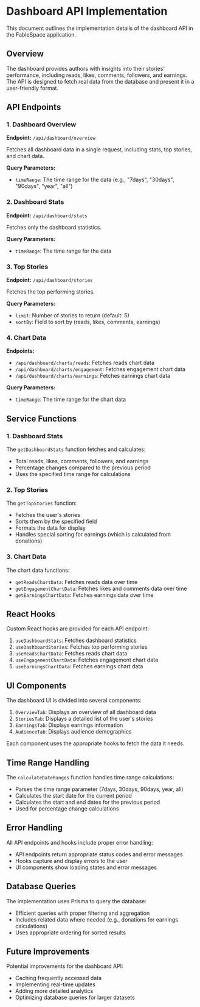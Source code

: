 # Dashboard API Implementation

This document outlines the implementation details of the dashboard API in the FableSpace application.

## Overview

The dashboard provides authors with insights into their stories' performance, including reads, likes, comments, followers, and earnings. The API is designed to fetch real data from the database and present it in a user-friendly format.

## API Endpoints

### 1. Dashboard Overview

**Endpoint:** `/api/dashboard/overview`

Fetches all dashboard data in a single request, including stats, top stories, and chart data.

**Query Parameters:**
- `timeRange`: The time range for the data (e.g., "7days", "30days", "90days", "year", "all")

### 2. Dashboard Stats

**Endpoint:** `/api/dashboard/stats`

Fetches only the dashboard statistics.

**Query Parameters:**
- `timeRange`: The time range for the data

### 3. Top Stories

**Endpoint:** `/api/dashboard/stories`

Fetches the top performing stories.

**Query Parameters:**
- `limit`: Number of stories to return (default: 5)
- `sortBy`: Field to sort by (reads, likes, comments, earnings)

### 4. Chart Data

**Endpoints:**
- `/api/dashboard/charts/reads`: Fetches reads chart data
- `/api/dashboard/charts/engagement`: Fetches engagement chart data
- `/api/dashboard/charts/earnings`: Fetches earnings chart data

**Query Parameters:**
- `timeRange`: The time range for the chart data

## Service Functions

### 1. Dashboard Stats

The `getDashboardStats` function fetches and calculates:
- Total reads, likes, comments, followers, and earnings
- Percentage changes compared to the previous period
- Uses the specified time range for calculations

### 2. Top Stories

The `getTopStories` function:
- Fetches the user's stories
- Sorts them by the specified field
- Formats the data for display
- Handles special sorting for earnings (which is calculated from donations)

### 3. Chart Data

The chart data functions:
- `getReadsChartData`: Fetches reads data over time
- `getEngagementChartData`: Fetches likes and comments data over time
- `getEarningsChartData`: Fetches earnings data over time

## React Hooks

Custom React hooks are provided for each API endpoint:

1. `useDashboardStats`: Fetches dashboard statistics
2. `useDashboardStories`: Fetches top performing stories
3. `useReadsChartData`: Fetches reads chart data
4. `useEngagementChartData`: Fetches engagement chart data
5. `useEarningsChartData`: Fetches earnings chart data

## UI Components

The dashboard UI is divided into several components:

1. `OverviewTab`: Displays an overview of all dashboard data
2. `StoriesTab`: Displays a detailed list of the user's stories
3. `EarningsTab`: Displays earnings information
4. `AudienceTab`: Displays audience demographics

Each component uses the appropriate hooks to fetch the data it needs.

## Time Range Handling

The `calculateDateRanges` function handles time range calculations:
- Parses the time range parameter (7days, 30days, 90days, year, all)
- Calculates the start date for the current period
- Calculates the start and end dates for the previous period
- Used for percentage change calculations

## Error Handling

All API endpoints and hooks include proper error handling:
- API endpoints return appropriate status codes and error messages
- Hooks capture and display errors to the user
- UI components show loading states and error messages

## Database Queries

The implementation uses Prisma to query the database:
- Efficient queries with proper filtering and aggregation
- Includes related data where needed (e.g., donations for earnings calculations)
- Uses appropriate ordering for sorted results

## Future Improvements

Potential improvements for the dashboard API:
- Caching frequently accessed data
- Implementing real-time updates
- Adding more detailed analytics
- Optimizing database queries for larger datasets
